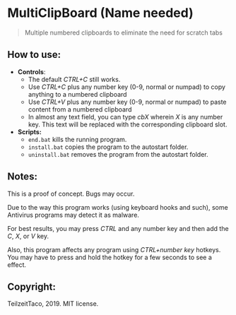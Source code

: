 # MultiClipBoard (Name needed)
> Multiple numbered clipboards to eliminate the need for scratch tabs

## How to use:
* **Controls**:
  * The default *CTRL+C* still works.
  * Use *CTRL+C* plus any number key  (0-9, normal or numpad) to copy anything to a numbered clipboard
  * Use *CTRL+V* plus any number key  (0-9, normal or numpad) to paste content from a numbered clipboard
  * In almost any text field, you can type *cbX* wherein *X* is any number key. This text will be replaced with the corresponding clipboard slot.
* **Scripts:**
   * ```end.bat``` kills the running program.
   * ```install.bat``` copies the program to the autostart folder.
   * ```uninstall.bat``` removes the program from the autostart folder.

## Notes:
This is a proof of concept. Bugs may occur.

Due to the way this program works (using keyboard hooks and such), some Antivirus programs may detect it as malware.

For best results, you may press *CTRL* and any number key and then add the *C*, *X*, or *V* key.

Also, this program affects any program using *CTRL+number key* hotkeys. You may have to press and hold the hotkey for a few seconds to see a effect.

## Copyright:
TeilzeitTaco, 2019. MIT license.
